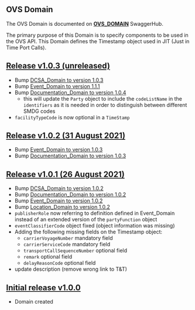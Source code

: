 ## OVS Domain

The OVS Domain is documented on [**OVS_DOMAIN**](https://app.swaggerhub.com/domains-docs/dcsaorg/OVS_DOMAIN) SwaggerHub.

The primary purpose of this Domain is to specify components to be used in the OVS API. This Domain defines the Timestamp object used in JIT (Just in Time Port Calls).

<a name="v103"></a>[Release v1.0.3 (unreleased)](https://app.swaggerhub.com/domains-docs/dcsaorg/OVS_DOMAIN/1.0.3)
---
- Bump [DCSA_Domain to version 1.0.3](https://github.com/dcsaorg/DCSA-OpenAPI/tree/master/domain/event#v103)
- Bump [Event_Domain to version 1.1.1](https://github.com/dcsaorg/DCSA-OpenAPI/tree/master/domain/event#v111)
- Bump [Documentation_Domain to version 1.0.4](https://github.com/dcsaorg/DCSA-OpenAPI/tree/master/domain/documentation#v104)
  - this will update the `Party` object to include the `codeListName` in the `identifiers` as it is needed in order to distinguish between different SMDG codes
- `facilityTypeCode` is now optional in a `TimeStamp`

<a name="v102"></a>[Release v1.0.2 (31 August 2021)](https://app.swaggerhub.com/domains-docs/dcsaorg/OVS_DOMAIN/1.0.2)
---
- Bump [Event_Domain to version 1.0.3](https://github.com/dcsaorg/DCSA-OpenAPI/tree/master/domain/event#v103)
- Bump [Documentation_Domain to version 1.0.3](https://github.com/dcsaorg/DCSA-OpenAPI/tree/master/domain/documentation#v103)

<a name="v101"></a>[Release v1.0.1 (26 August 2021)](https://app.swaggerhub.com/domains-docs/dcsaorg/OVS_DOMAIN/1.0.1)
---
- Bump [DCSA_Domain to version 1.0.2](https://github.com/dcsaorg/DCSA-OpenAPI/tree/master/domain/dcsa#v102)
- Bump [Documentation_Domain to version 1.0.2](https://github.com/dcsaorg/DCSA-OpenAPI/tree/master/domain/documentation#v102)
- Bump [Event_Domain to version 1.0.2](https://github.com/dcsaorg/DCSA-OpenAPI/tree/master/domain/event#v102)
- Bump [Location_Domain to version 1.0.2](https://github.com/dcsaorg/DCSA-OpenAPI/tree/master/domain/location#v102)
- `publisherRole` now referring to definition defined in Event_Domain instead of an extended version of the `partyFunction` object
- `eventClassifierCode` object fixed (object information was missing)
- Adding the following missing fields on the Timestamp object:
  - `carrierVoyageNumber` mandatory field
  - `carrierServiceCode` mandatory field
  - `transportCallSequenceNumber` optional field
  - `remark` optional field
  - `delayReasonCode` optional field
- update description (remove wrong link to T&T)

<a name="v100"></a>[Initial release v1.0.0](https://app.swaggerhub.com/domains-docs/dcsaorg/OVS_DOMAIN/1.0.0)
---
- Domain created
